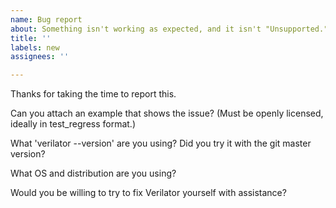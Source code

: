 ```yaml
---
name: Bug report
about: Something isn't working as expected, and it isn't "Unsupported." (Note our contributor agreement at https://github.com/verilator/verilator/blob/master/docs/CONTRIBUTING.rst)
title: ''
labels: new
assignees: ''

---
```


Thanks for taking the time to report this.

Can you attach an example that shows the issue?  (Must be openly licensed, ideally in test_regress format.)

What 'verilator --version' are you using?  Did you try it with the git master version?

What OS and distribution are you using?

Would you be willing to try to fix Verilator yourself with assistance?
